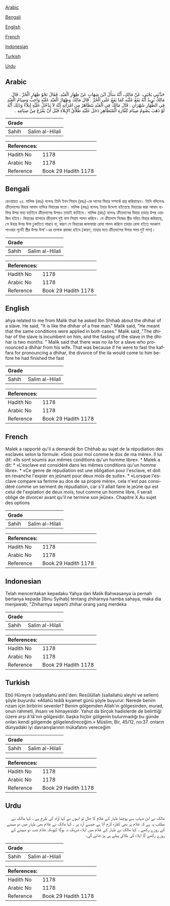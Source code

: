 [Arabic](#arabic)

[Bengali](#bengali)

[English](#english)

[French](#french)

[Indonesian](#indonesian)

[Turkish](#turkish)

[Urdu](#urdu)

## Arabic


<div dir="rtl" lang="ar" style={{fontSize:'larger',backgroundColor:'#f8f9fa',padding:20}}>
حَدَّثَنِي يَحْيَى، عَنْ مَالِكٍ، أَنَّهُ سَأَلَ ابْنَ شِهَابٍ عَنْ ظِهَارِ الْعَبْدِ، فَقَالَ نَحْوُ ظِهَارِ الْحُرِّ ‏.‏ قَالَ مَالِكٌ يُرِيدُ أَنَّهُ يَقَعُ عَلَيْهِ كَمَا يَقَعُ عَلَى الْحُرِّ ‏.‏ قَالَ مَالِكٌ وَظِهَارُ الْعَبْدِ عَلَيْهِ وَاجِبٌ وَصِيَامُ الْعَبْدِ فِي الظِّهَارِ شَهْرَانِ ‏.‏ قَالَ مَالِكٌ فِي الْعَبْدِ يَتَظَاهَرُ مِنِ امْرَأَتِهِ إِنَّهُ لاَ يَدْخُلُ عَلَيْهِ إِيلاَءٌ وَذَلِكَ أَنَّهُ لَوْ ذَهَبَ يَصُومُ صِيَامَ كَفَّارَةِ الْمُتَظَاهِرِ دَخَلَ عَلَيْهِ طَلاَقُ الإِيلاَءِ قَبْلَ أَنْ يَفْرُغَ مِنْ صِيَامِهِ ‏.‏
</div>
<div style={{backgroundColor:'#f8f9fa',padding:20, marginBottom: 10}}><table> <thead> <tr> <th>Grade</th> <th></th> </tr> </thead> <tbody> <tr><td>Sahih</td><td>Salim al-Hilali</td></tr></tbody></table><table> <thead> <tr> <th>References:</th> <th></th> </tr> </thead> <tbody><tr><td>Hadith No</td><td>1178</td></tr><tr><td>Arabic No</td><td>1178</td></tr><tr><td>Reference</td><td>Book 29 Hadith 1178</td></tr></tbody></table></div>

## Bengali


<div dir="ltr" lang="bn" style={{fontSize:'larger',backgroundColor:'#f8f9fa',padding:20}}>
রেওয়ায়ত ২৪. মালিক (রহঃ) বলেনঃ তিনি ইবন শিহাব (রহঃ)-কে দাসের যিহার সম্পর্কে প্রশ্ন করিয়াছেন। তিনি বলিলেনঃ ক্রীতদাসের যিহার আযাদ ব্যক্তির যিহারের মতো। মালিক (রহঃ) বলেনঃ ইহার উদ্দেশ্য হইতেছে যিহারের দ্বারা আযাদ ব্যক্তির উপর যাহা বৰ্তাইবে ক্রীতদাসের উপরও তাহাই বর্তাইবে। মালিক (রহঃ) বলেনঃ ক্রীতদাসের যিহার তাহার উপর ওয়াজিব হইবে। যিহারের ব্যাপারে ক্রীতদাস দুই মাস সিয়াম পালন করিবে। যে ক্রীতদাস নিজের স্ত্রীর সহিত যিহার করিয়াছে, সে উহার উপর ঈলা ঢুকাইতে পারবে না, কারণ সে যিহারের কাফফারা রোযা পালন করিলে তাহার রোযা হইতে অবকাশ পাওয়ার পূর্বেই স্ত্রীর উপর ঈলা'-এর তালাক প্রযাজ্য হইবে (কারণ, তাহার মতে ক্রীতদাসের ঈলার সময় দুই মাস)।
</div>
<div style={{backgroundColor:'#f8f9fa',padding:20, marginBottom: 10}}><table> <thead> <tr> <th>Grade</th> <th></th> </tr> </thead> <tbody> <tr><td>Sahih</td><td>Salim al-Hilali</td></tr></tbody></table><table> <thead> <tr> <th>References:</th> <th></th> </tr> </thead> <tbody><tr><td>Hadith No</td><td>1178</td></tr><tr><td>Arabic No</td><td>1178</td></tr><tr><td>Reference</td><td>Book 29 Hadith 1178</td></tr></tbody></table></div>

## English


<div dir="ltr" lang="en" style={{fontSize:'larger',backgroundColor:'#f8f9fa',padding:20}}>
ahya related to me from Malik that he asked Ibn Shihab about the dhihar of a slave. He said, "It is like the dhihar of a free man." Malik said, "He meant that the same conditions were applied in both cases." Malik said, "The dhihar of the slave is incumbent on him, and the fasting of the slave in the dhihar is two months. " Malik said that there was no ila for a slave who pronounced a dhihar from his wife. That was because if he were to fast the kaffara for pronouncing a dhihar, the divorce of the ila would come to him before he had finished the fast
</div>
<div style={{backgroundColor:'#f8f9fa',padding:20, marginBottom: 10}}><table> <thead> <tr> <th>Grade</th> <th></th> </tr> </thead> <tbody> <tr><td>Sahih</td><td>Salim al-Hilali</td></tr></tbody></table><table> <thead> <tr> <th>References:</th> <th></th> </tr> </thead> <tbody><tr><td>Hadith No</td><td>1178</td></tr><tr><td>Arabic No</td><td>1178</td></tr><tr><td>Reference</td><td>Book 29 Hadith 1178</td></tr></tbody></table></div>

## French


<div dir="ltr" lang="fr" style={{fontSize:'larger',backgroundColor:'#f8f9fa',padding:20}}>
Malek a rapporté qu'il a demandé Ibn Chéhab au sujet de la répudiation des esclaves selon la formule: «Sois pour moi comme le dos de ma mère». Il lui dit: «Ils sont soumis aux mêmes conditions qu'un homme libre». * Malek a dit: * «L'esclave est considéré dans les mêmes conditions qu'un homme libre». * «Ce genre de répudiation est une obligation pour l'esclave, et doit en revanche l'expier en jeûnant pour deux mois de suite». * «Lorsque l'esclave compare sa femme au dos de sa propre mère», cela n'est pas considéré comme un serment de répudiation, car s'il allait faire le jeûne qui est celui de l'expiation de deux mois, tout comme un homme libre, il serait obligé de divorcer avant qu'il ne termine son jeûne». Chapitre X Au sujet des options
</div>
<div style={{backgroundColor:'#f8f9fa',padding:20, marginBottom: 10}}><table> <thead> <tr> <th>Grade</th> <th></th> </tr> </thead> <tbody> <tr><td>Sahih</td><td>Salim al-Hilali</td></tr></tbody></table><table> <thead> <tr> <th>References:</th> <th></th> </tr> </thead> <tbody><tr><td>Hadith No</td><td>1178</td></tr><tr><td>Arabic No</td><td>1178</td></tr><tr><td>Reference</td><td>Book 29 Hadith 1178</td></tr></tbody></table></div>

## Indonesian


<div dir="ltr" lang="id" style={{fontSize:'larger',backgroundColor:'#f8f9fa',padding:20}}>
Telah menceritakan kepadaku Yahya dari Malik Bahwasanya ia pernah bertanya kepada [Ibnu Syihab] tentang zhiharnya hamba sahaya, maka dia menjawab; "Zhiharnya seperti zhihar orang yang merdeka
</div>
<div style={{backgroundColor:'#f8f9fa',padding:20, marginBottom: 10}}><table> <thead> <tr> <th>Grade</th> <th></th> </tr> </thead> <tbody> <tr><td>Sahih</td><td>Salim al-Hilali</td></tr></tbody></table><table> <thead> <tr> <th>References:</th> <th></th> </tr> </thead> <tbody><tr><td>Hadith No</td><td>1178</td></tr><tr><td>Arabic No</td><td>1178</td></tr><tr><td>Reference</td><td>Book 29 Hadith 1178</td></tr></tbody></table></div>

## Turkish


<div dir="ltr" lang="tr" style={{fontSize:'larger',backgroundColor:'#f8f9fa',padding:20}}>
Ebû Hüreyre (radıyallahü anh)'den: Resûlüllah (sallallahü aleyhi ve sellem) şöyle buyurdu: «Allahü teâlâ kıyamet günü şöyle buyurur: Nerede benim rızam için birbirini sevenler? Benim gölgemden Allah'ın gölgesinden, murad, onun rahmeti, ihsanı ve himayesidir. Yahut da birçok hadislerde de belirttiği üzere arşı â'lâ'nın gölgesidir. başka hiçbir gölgenin bulunmadığı bu günde onları kendi gölgemde gölgelendireceğim.» Müslim, Bir, 45/12, no:37. onların dünyadaki iyi davranışlarının mükafatını vereceğim
</div>
<div style={{backgroundColor:'#f8f9fa',padding:20, marginBottom: 10}}><table> <thead> <tr> <th>Grade</th> <th></th> </tr> </thead> <tbody> <tr><td>Sahih</td><td>Salim al-Hilali</td></tr></tbody></table><table> <thead> <tr> <th>References:</th> <th></th> </tr> </thead> <tbody><tr><td>Hadith No</td><td>1178</td></tr><tr><td>Arabic No</td><td>1178</td></tr><tr><td>Reference</td><td>Book 29 Hadith 1178</td></tr></tbody></table></div>

## Urdu


<div dir="rtl" lang="ur" style={{fontSize:'larger',backgroundColor:'#f8f9fa',padding:20}}>
مالک نے ابن شہاب سے پوچھا ظہار کے غلام کا حال تو انہوں نے کہا آزاد کی طرح ہے ۔ کہا مالک نے مطلب یہ ہے کہ غلام پر بھی کفارہ لازم آتا ہے جیسے آزد پر ۔ کہا مالک نے غلام بھی ظہار میں دو مہینے کے روزے رکھے ۔ کہا مالک نے ظہار کے غلام میں ایلاء شریک نہ ہوگا کیونکہ غلام جب دو مہینے کے روزے رکھے گا ایلاء کی طلاق پہلے ہی پڑ جائے گی۔
</div>
<div style={{backgroundColor:'#f8f9fa',padding:20, marginBottom: 10}}><table> <thead> <tr> <th>Grade</th> <th></th> </tr> </thead> <tbody> <tr><td>Sahih</td><td>Salim al-Hilali</td></tr></tbody></table><table> <thead> <tr> <th>References:</th> <th></th> </tr> </thead> <tbody><tr><td>Hadith No</td><td>1178</td></tr><tr><td>Arabic No</td><td>1178</td></tr><tr><td>Reference</td><td>Book 29 Hadith 1178</td></tr></tbody></table></div>